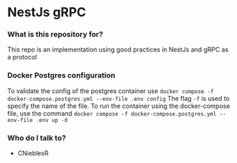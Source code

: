 # NestJs gRPC

### What is this repository for?

This repo is an implementation using good practices in NestJs and gRPC as a protocol

### Docker Postgres configuration

To validate the config of the postgres container use `docker compose -f docker-compose.postgres.yml --env-file .env config` The flag `-f` is used to specify the name of the file.
To run the container using the docker-compose file, use the command `docker compose -f docker-compose.postgres.yml --env-file .env up -d`

### Who do I talk to?

- CNieblesR
